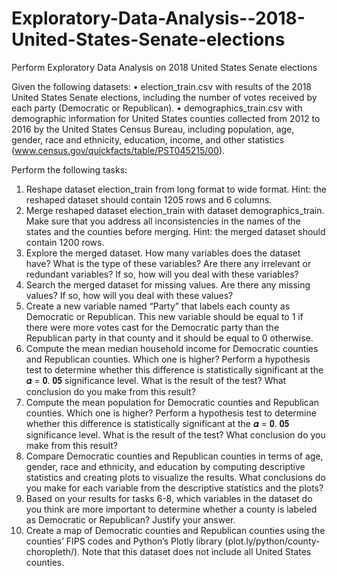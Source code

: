 # Exploratory-Data-Analysis--2018-United-States-Senate-elections
Perform Exploratory Data Analysis on 2018 United States Senate elections

Given the following datasets:
• election_train.csv with results of the 2018 United States Senate elections, including the
number of votes received by each party (Democratic or Republican).
• demographics_train.csv with demographic information for United States counties
collected from 2012 to 2016 by the United States Census Bureau, including population,
age, gender, race and ethnicity, education, income, and other statistics
(www.census.gov/quickfacts/table/PST045215/00).

Perform the following tasks:
1. Reshape dataset election_train from long format to wide format. Hint: the
reshaped dataset should contain 1205 rows and 6 columns.
2. Merge reshaped dataset election_train with dataset demographics_train. Make
sure that you address all inconsistencies in the names of the states and the counties
before merging. Hint: the merged dataset should contain 1200 rows.
3. Explore the merged dataset. How many variables does the dataset have? What
is the type of these variables? Are there any irrelevant or redundant variables? If so,
how will you deal with these variables?
4. Search the merged dataset for missing values. Are there any missing values?
If so, how will you deal with these values?
5. Create a new variable named “Party” that labels each county as Democratic or
Republican. This new variable should be equal to 1 if there were more votes cast for the
Democratic party than the Republican party in that county and it should be equal to 0
otherwise.
6. Compute the mean median household income for Democratic counties and
Republican counties. Which one is higher? Perform a hypothesis test to determine
whether this difference is statistically significant at the 𝜶 = 𝟎. 𝟎𝟓 significance level. What
is the result of the test? What conclusion do you make from this result?
7. Compute the mean population for Democratic counties and Republican
counties. Which one is higher? Perform a hypothesis test to determine whether this
difference is statistically significant at the 𝜶 = 𝟎. 𝟎𝟓 significance level. What is the result
of the test? What conclusion do you make from this result?
8. Compare Democratic counties and Republican counties in terms of age, gender,
race and ethnicity, and education by computing descriptive statistics and creating plots
to visualize the results. What conclusions do you make for each variable from the
descriptive statistics and the plots?
9. Based on your results for tasks 6-8, which variables in the dataset do you think
are more important to determine whether a county is labeled as Democratic or
Republican? Justify your answer.
10. Create a map of Democratic counties and Republican counties using the
counties’ FIPS codes and Python’s Plotly library (plot.ly/python/county-choropleth/).
Note that this dataset does not include all United States counties.

